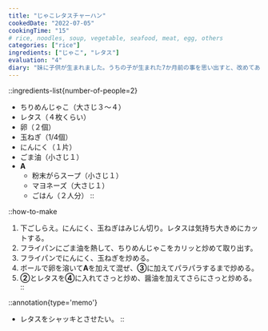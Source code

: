 ```yaml
---
title: "じゃこレタスチャーハン"
cookedDate: "2022-07-05"
cookingTime: "15"
# rice, noodles, soup, vegetable, seafood, meat, egg, others
categories: ["rice"]
ingredients: ["じゃこ", "レタス"]
evaluation: "4"
diary: "妹に子供が生まれました。うちの子が生まれた7か月前の事を思い出すと、改めてあっという間だったなと感じます。ちょっと遠いけど従兄弟に会いにいけたら良いです。"
---
```


::ingredients-list{number-of-people=2}
- ちりめんじゃこ（大さじ３～４）
- レタス（４枚くらい）
- 卵（２個）
- 玉ねぎ（1/4個）
- にんにく（１片）
- ごま油（小さじ１）
- **A**
  - 粉末がらスープ（小さじ１）
  - マヨネーズ（大さじ１）
  - ごはん（２人分）
::

::how-to-make
1. 下ごしらえ。にんにく、玉ねぎはみじん切り。レタスは気持ち大きめにカットする。
2. フライパンにごま油を熱して、ちりめんじゃこをカリッと炒めて取り出す。
3. フライパンでにんにく、玉ねぎを炒める。
4. ボールで卵を溶いて**A**を加えて混ぜ、**③**に加えてパラパラするまで炒める。
5. **②**とレタスを**④**に入れてさっと炒め、醤油を加えてさらにさっと炒める。
::

::annotation{type='memo'}
- レタスをシャッキとさせたい。
::
